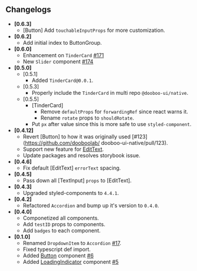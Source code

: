 ## Changelogs
- **[0.6.3]**
  - [Button] Add `touchableInputProps` for more customization.
- **[0.6.2]**
  - Add initial index to ButtonGroup.
- **[0.6.0]**
  - Enhancement on `TinderCard` [#171](https://github.com/dooboolab/dooboo-ui-native/pull/171)
  - New `Slider` component [#174](https://github.com/dooboolab/dooboo-ui-native/pull/174)
- **[0.5.0]**
  - [0.5.1]
    - Added `TinderCard@0.0.1`.
  - [0.5.3]
    - Properly include the `TinderCard` in multi repo `@dooboo-ui/native`.
  - [0.5.5]
    - [TinderCard]
      - Remove `defaultProps` for `forwardingRef` since react warns it.
      - Rename `rotate` props to `shouldRotate`.
    - Put `px` after value since this is more safe to use `styled-component`.
- **[0.4.12]**
  - Revert [Button] to how it was originally used [#123](https://github.com/dooboolab/
  dooboo-ui-native/pull/123).
  - Support new feature for [EditText](https://github.com/dooboolab/dooboo-ui-native/pull/120).
  - Update packages and resolves storybook issue.
- **[0.4.6]**
  - Fix default [EditText] `errorText` spacing.
- **[0.4.5]**
  - Pass down all [TextInput] `props` to [EditText].
- **[0.4.3]**
  - Upgraded styled-components to `4.4.1`.
- **[0.4.2]**
  - Refactored `Accordion` and bump up it's version to `0.4.0`.
- **[0.4.0]**
  - Componetized all components.
  - Add `testID` props to components.
  - Add `badges` to each component.
- **[0.1.0]**
  - Renamed `DropdownItem` to `Accordion` [#17](https://github.com/dooboolab/dooboo-ui-native/pull/17).
  - Fixed typescript def import.
  - Added [Button](https://github.com/dooboolab/dooboo-ui-native/tree/master/src/components/shared/Button) component [#6](https://github.com/dooboolab/dooboo-ui-native/pull/6)
  - Added [LoadingIndicator](https://github.com/dooboolab/dooboo-ui-native/tree/master/src/components/shared/LoadingIndicator) component [#5](https://github.com/dooboolab/dooboo-ui-native/pull/5)
